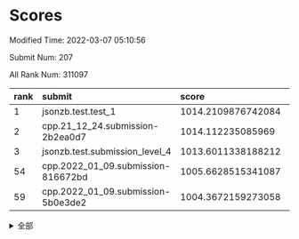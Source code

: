 # Scores

Modified Time: 2022-03-07 05:10:56

Submit Num: 207

All Rank Num: 311097

| rank |               submit               |       score        |       sigma        | pk_num |
| :--- | :--------------------------------- | :----------------- | :----------------- | :----- |
| 1    | jsonzb.test.test_1                 | 1014.2109876742084 | 0.8606277587987142 | 6008   |
| 2    | cpp.21_12_24.submission-2b2ea0d7   | 1014.112235085969  | 0.8033538018557383 | 6007   |
| 3    | jsonzb.test.submission_level_4     | 1013.6011338188212 | 0.8093555360727065 | 6008   |
| 54   | cpp.2022_01_09.submission-816672bd | 1005.6628515341087 | 0.7175499878132754 | 6014   |
| 59   | cpp.2022_01_09.submission-5b0e3de2 | 1004.3672159273058 | 0.7196198172368894 | 6014   |


<details>
<summary>全部</summary>

| rank |                 submit                 |       score        |       sigma        | pk_num |
| :--- | :------------------------------------- | :----------------- | :----------------- | :----- |
| 1    | jsonzb.test.test_1                     | 1014.2109876742084 | 0.8606277587987142 | 6008   |
| 2    | cpp.21_12_24.submission-2b2ea0d7       | 1014.112235085969  | 0.8033538018557383 | 6007   |
| 3    | jsonzb.test.submission_level_4         | 1013.6011338188212 | 0.8093555360727065 | 6008   |
| 4    | gobigger.level_3.submission_level_3_46 | 1011.468504956723  | 0.7658986543144869 | 6009   |
| 5    | gobigger.level_3.submission_level_3_34 | 1011.105212913516  | 0.7645006663931866 | 6010   |
| 6    | gobigger.level_3.submission_level_3_31 | 1011.0944007876395 | 0.7677497142152583 | 6011   |
| 7    | gobigger.level_3.submission_level_3_45 | 1010.9848757488908 | 0.7701403316081132 | 6010   |
| 8    | gobigger.level_3.submission_level_3_21 | 1010.6878321614373 | 0.7790245620369761 | 6006   |
| 9    | gobigger.level_3.submission_level_3_10 | 1010.6623273559288 | 0.7345841422430555 | 6013   |
| 10   | gobigger.level_3.submission_level_3_14 | 1010.6258193463951 | 0.76069029121622   | 6012   |
| 11   | gobigger.level_3.submission_level_3_2  | 1010.5537421112552 | 0.7376535208701264 | 6016   |
| 12   | gobigger.level_3.submission_level_3_22 | 1010.3288553205168 | 0.7496830160700686 | 6004   |
| 13   | gobigger.level_3.submission_level_3_4  | 1010.2923198590931 | 0.763863515037953  | 6009   |
| 14   | gobigger.level_3.submission_level_3_47 | 1010.1192020135227 | 0.7584198229030573 | 6011   |
| 15   | gobigger.level_3.submission_level_3_25 | 1010.0865085913894 | 0.764799725718968  | 6014   |
| 16   | gobigger.level_3.submission_level_3_1  | 1010.0815849346892 | 0.7598782671193607 | 6014   |
| 17   | gobigger.level_3.submission_level_3_19 | 1010.0715544097075 | 0.7466276101302397 | 6010   |
| 18   | gobigger.level_3.submission_level_3_0  | 1010.065310153381  | 0.7600946426320762 | 6009   |
| 19   | gobigger.level_3.submission_level_3_17 | 1010.0457224252654 | 0.7414344645890226 | 6014   |
| 20   | gobigger.level_3.submission_level_3_36 | 1010.0395824233879 | 0.765533171718588  | 6018   |
| 21   | gobigger.level_3.submission_level_3_9  | 1010.0145731696834 | 0.7775891467893132 | 6008   |
| 22   | gobigger.level_3.submission_level_3_37 | 1010.0119322817623 | 0.7472590575373876 | 6013   |
| 23   | gobigger.level_3.submission_level_3_11 | 1009.9759144295799 | 0.7544470553604611 | 6005   |
| 24   | gobigger.level_3.submission_level_3_23 | 1009.9741008801681 | 0.7834910995822958 | 6015   |
| 25   | gobigger.level_3.submission_level_3_27 | 1009.9565758417643 | 0.752955433990261  | 6015   |
| 26   | gobigger.level_3.submission_level_3_29 | 1009.9226841395999 | 0.7583325400190448 | 6017   |
| 27   | gobigger.level_3.submission_level_3_41 | 1009.9210388142386 | 0.7411451046797666 | 6015   |
| 28   | gobigger.level_3.submission_level_3_43 | 1009.920523876589  | 0.766173174505028  | 6008   |
| 29   | gobigger.level_3.submission_level_3_26 | 1009.8509821677364 | 0.741070581654224  | 6012   |
| 30   | gobigger.level_3.submission_level_3_49 | 1009.7803391871536 | 0.7362265273801638 | 6012   |
| 31   | gobigger.level_3.submission_level_3_13 | 1009.6919004404031 | 0.7511676306491823 | 6012   |
| 32   | gobigger.level_3.submission_level_3_20 | 1009.6229943572406 | 0.7635123200856194 | 6012   |
| 33   | gobigger.level_3.submission_level_3_15 | 1009.5789533010131 | 0.7547261660206452 | 6013   |
| 34   | gobigger.level_3.submission_level_3_48 | 1009.5306801966997 | 0.7802058188705413 | 6017   |
| 35   | gobigger.level_3.submission_level_3_44 | 1009.4969581697011 | 0.7507622606804782 | 6008   |
| 36   | gobigger.level_3.submission_level_3_42 | 1009.4579301954038 | 0.7721989569449476 | 6016   |
| 37   | gobigger.level_3.submission_level_3_38 | 1009.4134586868344 | 0.7430333782714357 | 6010   |
| 38   | gobigger.level_3.submission_level_3_28 | 1009.4115957546298 | 0.7732065724004642 | 6008   |
| 39   | gobigger.level_3.submission_level_3_5  | 1009.3663996922904 | 0.7534437574325001 | 6012   |
| 40   | gobigger.level_3.submission_level_3_35 | 1009.3663227607597 | 0.7564458806701926 | 6012   |
| 41   | gobigger.level_3.submission_level_3_18 | 1009.2250319754005 | 0.7471915854839416 | 6009   |
| 42   | gobigger.level_3.submission_level_3_6  | 1009.2204111257267 | 0.7553569669382529 | 6006   |
| 43   | gobigger.level_3.submission_level_3_7  | 1009.1655656841248 | 0.7540450514516496 | 6012   |
| 44   | gobigger.level_3.submission_level_3_16 | 1009.1253122211632 | 0.7630258893484236 | 6015   |
| 45   | gobigger.level_3.submission_level_3_39 | 1008.9171815256483 | 0.7734644556140987 | 6012   |
| 46   | gobigger.level_3.submission_level_3_32 | 1008.8661725109961 | 0.7339133690049844 | 6009   |
| 47   | gobigger.level_3.submission_level_3_8  | 1008.837679002732  | 0.7378550879929624 | 6013   |
| 48   | gobigger.level_3.submission_level_3_33 | 1008.8024783091035 | 0.7370753312928764 | 6007   |
| 49   | gobigger.level_3.submission_level_3_40 | 1008.6664426308467 | 0.7510135562572474 | 6012   |
| 50   | gobigger.level_3.submission_level_3_3  | 1008.4956086998739 | 0.733859584799783  | 6009   |
| 51   | gobigger.level_3.submission_level_3_12 | 1008.2585515548027 | 0.7346586779418542 | 6016   |
| 52   | gobigger.level_3.submission_level_3_30 | 1007.6664164145941 | 0.7503402471991147 | 6018   |
| 53   | gobigger.level_3.submission_level_3_24 | 1007.1569724698966 | 0.7289097864197219 | 6011   |
| 54   | cpp.2022_01_09.submission-816672bd     | 1005.6628515341087 | 0.7175499878132754 | 6014   |
| 55   | gobigger.level_1.submission_level_1_10 | 1005.3405215684243 | 0.7146531899214852 | 6014   |
| 56   | gobigger.level_1.submission_level_1_12 | 1005.1752581813324 | 0.7285227851788523 | 6010   |
| 57   | gobigger.level_1.submission_level_1_36 | 1005.0748684778803 | 0.7259146137945672 | 6011   |
| 58   | gobigger.level_1.submission_level_1_39 | 1004.6651899503354 | 0.7286310022863526 | 6011   |
| 59   | cpp.2022_01_09.submission-5b0e3de2     | 1004.3672159273058 | 0.7196198172368894 | 6014   |
| 60   | gobigger.level_1.submission_level_1_9  | 1004.3036276499549 | 0.7114779318348493 | 6009   |
| 61   | gobigger.level_1.submission_level_1_2  | 1004.2062671885319 | 0.7243069296581217 | 6013   |
| 62   | gobigger.level_1.submission_level_1_41 | 1004.1685377730654 | 0.7311067963132202 | 6011   |
| 63   | gobigger.level_1.submission_level_1_47 | 1004.0919940365964 | 0.7090021158699511 | 6012   |
| 64   | gobigger.level_1.submission_level_1_22 | 1004.0671584466087 | 0.7203401122615646 | 6015   |
| 65   | gobigger.level_1.submission_level_1_46 | 1004.0219069140259 | 0.715446902463655  | 6009   |
| 66   | gobigger.level_1.submission_level_1_49 | 1003.9595775852252 | 0.7204806281215084 | 6018   |
| 67   | gobigger.level_1.submission_level_1_38 | 1003.8725541999942 | 0.7208578216469274 | 6015   |
| 68   | gobigger.level_1.submission_level_1_18 | 1003.6348758237428 | 0.714378881904315  | 6011   |
| 69   | gobigger.level_1.submission_level_1_42 | 1003.5943963265198 | 0.7130074987158416 | 6019   |
| 70   | gobigger.level_1.submission_level_1_4  | 1003.5539542996244 | 0.7156673878299583 | 6008   |
| 71   | gobigger.level_1.submission_level_1_30 | 1003.5506578922086 | 0.7073479331332446 | 6012   |
| 72   | gobigger.level_1.submission_level_1_34 | 1003.5346342338858 | 0.717466974070668  | 6015   |
| 73   | gobigger.level_1.submission_level_1_15 | 1003.5305304778992 | 0.7047871832687302 | 6009   |
| 74   | gobigger.level_1.submission_level_1_20 | 1003.5240462507904 | 0.7093983134006762 | 6007   |
| 75   | gobigger.level_1.submission_level_1_32 | 1003.4754910646673 | 0.7107245468773256 | 6010   |
| 76   | gobigger.level_1.submission_level_1_24 | 1003.4713813296469 | 0.7216392308931069 | 6015   |
| 77   | gobigger.level_1.submission_level_1_45 | 1003.4426810364636 | 0.7049452046564979 | 6013   |
| 78   | gobigger.level_1.submission_level_1_14 | 1003.4214473340212 | 0.7146296266624955 | 6015   |
| 79   | gobigger.level_1.submission_level_1_1  | 1003.3817223014214 | 0.7246683876322659 | 6012   |
| 80   | gobigger.level_1.submission_level_1_25 | 1003.2798500605346 | 0.7143433150409461 | 6008   |
| 81   | gobigger.level_1.submission_level_1_23 | 1003.2777339373965 | 0.7170581527413998 | 6013   |
| 82   | gobigger.level_1.submission_level_1_44 | 1003.2429846280892 | 0.7149572775654072 | 6013   |
| 83   | gobigger.level_1.submission_level_1_35 | 1003.2258436780126 | 0.7178363170005709 | 6011   |
| 84   | gobigger.level_1.submission_level_1_5  | 1003.1440066153831 | 0.723351282409008  | 6011   |
| 85   | gobigger.level_1.submission_level_1_48 | 1003.1288531215408 | 0.7112272418493485 | 6008   |
| 86   | gobigger.level_1.submission_level_1_13 | 1003.1003855904737 | 0.7166852560051957 | 6008   |
| 87   | gobigger.level_1.submission_level_1_19 | 1003.0933723256085 | 0.7068707343970536 | 6015   |
| 88   | gobigger.level_1.submission_level_1_3  | 1003.0804097825878 | 0.7280398526393327 | 6016   |
| 89   | gobigger.level_1.submission_level_1_0  | 1003.0457908481808 | 0.7163104079164428 | 6012   |
| 90   | gobigger.level_1.submission_level_1_37 | 1002.8687491805929 | 0.7162211011906278 | 6011   |
| 91   | gobigger.level_1.submission_level_1_21 | 1002.8279254979595 | 0.7262704227307764 | 6016   |
| 92   | gobigger.level_1.submission_level_1_27 | 1002.7448465042573 | 0.7109120368212617 | 6011   |
| 93   | gobigger.level_1.submission_level_1_29 | 1002.7112550941671 | 0.7062663317457432 | 6010   |
| 94   | gobigger.level_1.submission_level_1_28 | 1002.6631386544799 | 0.7105232731354701 | 6012   |
| 95   | gobigger.level_1.submission_level_1_33 | 1002.6280756867199 | 0.7145021377055221 | 6016   |
| 96   | gobigger.level_1.submission_level_1_7  | 1002.6046814422469 | 0.7127421400553329 | 6014   |
| 97   | gobigger.level_1.submission_level_1_43 | 1002.577798311183  | 0.7111987148890042 | 6006   |
| 98   | gobigger.level_1.submission_level_1_6  | 1002.5388498234005 | 0.7154660118636049 | 6013   |
| 99   | gobigger.level_1.submission_level_1_16 | 1002.5170665353252 | 0.7154657080810048 | 6014   |
| 100  | gobigger.level_1.submission_level_1_31 | 1002.4978070227987 | 0.7075249143644348 | 6013   |
| 101  | gobigger.level_1.submission_level_1_40 | 1002.4651930202923 | 0.7104436566525463 | 6012   |
| 102  | gobigger.level_1.submission_level_1_26 | 1002.4286606747819 | 0.7130428774227633 | 6006   |
| 103  | gobigger.level_1.submission_level_1_11 | 1001.6344681360451 | 0.7120555271998805 | 6011   |
| 104  | gobigger.level_1.submission_level_1_17 | 1001.363693639837  | 0.7051999798909206 | 6013   |
| 105  | gobigger.level_1.submission_level_1_8  | 1001.184576588038  | 0.7115698228852183 | 6013   |
| 106  | gobigger.random.submission_random_39   | 997.7275909583936  | 0.7134762149959336 | 6011   |
| 107  | gobigger.random.submission_random_42   | 997.4808660152665  | 0.6981505388564412 | 6011   |
| 108  | gobigger.random.submission_random_25   | 997.1182734413152  | 0.703099170913603  | 6015   |
| 109  | gobigger.random.submission_random_13   | 996.9020271201289  | 0.714102067413288  | 6013   |
| 110  | gobigger.random.submission_random_22   | 996.6927110172767  | 0.7079658062019127 | 6011   |
| 111  | gobigger.random.submission_random_43   | 996.6605019154232  | 0.7013671382696084 | 6011   |
| 112  | gobigger.random.submission_random_21   | 996.5884450519129  | 0.7153518270294195 | 6012   |
| 113  | gobigger.random.submission_random_10   | 996.5664091066296  | 0.7131595168569699 | 6011   |
| 114  | gobigger.random.submission_random_38   | 996.5526384184814  | 0.7203753446919846 | 6014   |
| 115  | gobigger.random.submission_random_1    | 996.4909082143806  | 0.7076268789132465 | 6011   |
| 116  | gobigger.random.submission_random_44   | 996.4199602681318  | 0.7084990028932368 | 6013   |
| 117  | gobigger.random.submission_random_11   | 996.3181502710372  | 0.7129035281006499 | 6009   |
| 118  | gobigger.random.submission_random_15   | 996.3071367935024  | 0.7040476540819343 | 6010   |
| 119  | gobigger.random.submission_random_24   | 996.2369874997955  | 0.6916574868756415 | 6013   |
| 120  | gobigger.random.submission_random_28   | 996.2233289161935  | 0.7223159351948264 | 6012   |
| 121  | gobigger.random.submission_random_40   | 996.2228371039686  | 0.707696314624247  | 6009   |
| 122  | gobigger.random.submission_random_36   | 996.2168001021935  | 0.7093997514365258 | 6011   |
| 123  | gobigger.random.submission_random_8    | 996.0539550085631  | 0.7186900006457937 | 6017   |
| 124  | gobigger.random.submission_random_49   | 996.00316187632    | 0.7073018351326326 | 6012   |
| 125  | gobigger.random.submission_random_46   | 995.9795821900108  | 0.7028813339350328 | 6010   |
| 126  | gobigger.random.submission_random_35   | 995.9773449990854  | 0.7178877244622894 | 6011   |
| 127  | gobigger.random.submission_random_26   | 995.9745521140946  | 0.6968754572884928 | 6012   |
| 128  | gobigger.random.submission_random_3    | 995.909249733717   | 0.7174172690995837 | 6012   |
| 129  | gobigger.random.submission_random_0    | 995.9080052055939  | 0.708823770493448  | 6013   |
| 130  | gobigger.random.submission_random_6    | 995.8905264480043  | 0.6994332590299943 | 6006   |
| 131  | gobigger.random.submission_random_20   | 995.8649007124508  | 0.7077532855120803 | 6014   |
| 132  | gobigger.random.submission_random_27   | 995.8351056787506  | 0.7201043361889012 | 6012   |
| 133  | gobigger.random.submission_random_45   | 995.7986509944267  | 0.7218594940301372 | 6007   |
| 134  | gobigger.random.submission_random_19   | 995.7392486481381  | 0.704274487645906  | 6012   |
| 135  | gobigger.random.submission_random_14   | 995.7299850586838  | 0.7229856782911837 | 6011   |
| 136  | gobigger.random.submission_random_34   | 995.7216635720638  | 0.7057353671606174 | 6008   |
| 137  | gobigger.random.submission_random_48   | 995.7188943854292  | 0.712422455643727  | 6009   |
| 138  | gobigger.random.submission_random_2    | 995.6752786555899  | 0.7126747049415308 | 6011   |
| 139  | gobigger.random.submission_random_16   | 995.6744372376718  | 0.7127677431579067 | 6010   |
| 140  | gobigger.random.submission_random_41   | 995.6638488818712  | 0.7123966806188311 | 6014   |
| 141  | gobigger.random.submission_random_17   | 995.5973323091066  | 0.7061078351167809 | 6012   |
| 142  | gobigger.random.submission_random_32   | 995.5920447980617  | 0.7094450415123678 | 6016   |
| 143  | gobigger.random.submission_random_37   | 995.5772913002401  | 0.7059775744116716 | 6012   |
| 144  | gobigger.random.submission_random_23   | 995.5576554698848  | 0.7058759843128497 | 6015   |
| 145  | gobigger.random.submission_random_7    | 995.5534143724543  | 0.7130795355998926 | 6013   |
| 146  | gobigger.random.submission_random_9    | 995.5184375328936  | 0.7246985025469178 | 6012   |
| 147  | gobigger.random.submission_random_5    | 995.4480391074823  | 0.7083802358997402 | 6012   |
| 148  | gobigger.random.submission_random_31   | 995.384722458316   | 0.7149409525987409 | 6012   |
| 149  | gobigger.random.submission_random_29   | 995.3839517738738  | 0.7072232017385766 | 6008   |
| 150  | gobigger.random.submission_random_18   | 995.2839250840976  | 0.7033526368157855 | 6012   |
| 151  | gobigger.random.submission_random_4    | 995.1838432841192  | 0.711054663816336  | 6012   |
| 152  | gobigger.random.submission_random_33   | 995.1345342105868  | 0.7082960606976133 | 6014   |
| 153  | gobigger.random.submission_random_30   | 995.0889110122899  | 0.7235805988662157 | 6016   |
| 154  | gobigger.level_2.submission_level_2_25 | 994.5701357743977  | 0.7314259274198468 | 6012   |
| 155  | gobigger.level_2.submission_level_2_23 | 994.4997614242196  | 0.7360134055260262 | 6005   |
| 156  | gobigger.random.submission_random_12   | 994.3091302890113  | 0.7024238307953765 | 6007   |
| 157  | gobigger.level_2.submission_level_2_41 | 994.1666407013778  | 0.7148110796697043 | 6016   |
| 158  | gobigger.random.submission_random_47   | 994.1545589927268  | 0.7176828028481246 | 6010   |
| 159  | gobigger.level_2.submission_level_2_22 | 994.1166252008053  | 0.735233753856117  | 6014   |
| 160  | gobigger.level_2.submission_level_2_10 | 993.817520686947   | 0.7408779049605604 | 6009   |
| 161  | gobigger.level_2.submission_level_2_47 | 993.5489455310583  | 0.736286455856284  | 6008   |
| 162  | gobigger.level_2.submission_level_2_14 | 993.5239909807333  | 0.7328625043578672 | 6012   |
| 163  | gobigger.level_2.submission_level_2_30 | 993.3630835834107  | 0.723486993951607  | 6010   |
| 164  | gobigger.level_2.submission_level_2_15 | 993.1486175816152  | 0.7454565258588212 | 6017   |
| 165  | gobigger.level_2.submission_level_2_44 | 993.142567676514   | 0.7313534788527308 | 6014   |
| 166  | gobigger.level_2.submission_level_2_6  | 993.103232483977   | 0.723487869201295  | 6009   |
| 167  | gobigger.level_2.submission_level_2_21 | 992.9459956220305  | 0.7374534906199035 | 6010   |
| 168  | gobigger.level_2.submission_level_2_13 | 992.8987663947584  | 0.7382628084709567 | 6015   |
| 169  | gobigger.level_2.submission_level_2_16 | 992.8916970733542  | 0.7375061311974994 | 6009   |
| 170  | gobigger.level_2.submission_level_2_34 | 992.888433491054   | 0.72262129311701   | 6010   |
| 171  | gobigger.level_2.submission_level_2_24 | 992.8700596167149  | 0.7556259372145155 | 6014   |
| 172  | gobigger.level_2.submission_level_2_9  | 992.8043972551511  | 0.732410472933221  | 6014   |
| 173  | gobigger.level_2.submission_level_2_19 | 992.7582279614313  | 0.7337512199655053 | 6014   |
| 174  | gobigger.level_2.submission_level_2_20 | 992.6819208741445  | 0.7550429022051658 | 6009   |
| 175  | gobigger.level_2.submission_level_2_1  | 992.505212801455   | 0.7432683142970364 | 6012   |
| 176  | gobigger.level_2.submission_level_2_0  | 992.4613805481954  | 0.7494558860555621 | 6015   |
| 177  | gobigger.level_2.submission_level_2_39 | 992.4266689484186  | 0.7355468420111602 | 6012   |
| 178  | gobigger.level_2.submission_level_2_11 | 992.4003456196127  | 0.7371710100326043 | 6010   |
| 179  | gobigger.level_2.submission_level_2_12 | 992.3358353271611  | 0.7362418763958425 | 6011   |
| 180  | gobigger.level_2.submission_level_2_5  | 992.2723573153551  | 0.7421872985372178 | 6014   |
| 181  | gobigger.level_2.submission_level_2_46 | 992.2080873727732  | 0.7316022094699991 | 6009   |
| 182  | gobigger.level_2.submission_level_2_8  | 992.2044016045787  | 0.758889235924765  | 6007   |
| 183  | gobigger.level_2.submission_level_2_32 | 992.1814063475254  | 0.7421439059777911 | 6009   |
| 184  | gobigger.level_2.submission_level_2_49 | 992.161659351677   | 0.7398770607045424 | 6011   |
| 185  | gobigger.level_2.submission_level_2_28 | 992.1488542510891  | 0.7504856988954346 | 6013   |
| 186  | gobigger.level_2.submission_level_2_2  | 992.0759605376323  | 0.7400473152337721 | 6015   |
| 187  | gobigger.level_2.submission_level_2_40 | 992.0133702633069  | 0.7589451022793242 | 6010   |
| 188  | gobigger.level_2.submission_level_2_26 | 991.9879011931909  | 0.7452838926443638 | 6013   |
| 189  | gobigger.level_2.submission_level_2_3  | 991.888388560835   | 0.7331693630501595 | 6012   |
| 190  | gobigger.level_2.submission_level_2_37 | 991.8501509196122  | 0.7355825207249773 | 6005   |
| 191  | gobigger.level_2.submission_level_2_48 | 991.8249853572422  | 0.7586784104160833 | 6009   |
| 192  | gobigger.level_2.submission_level_2_18 | 991.6332935605666  | 0.7720929148013846 | 6008   |
| 193  | gobigger.level_2.submission_level_2_45 | 991.5977708352341  | 0.7508281309176825 | 6010   |
| 194  | gobigger.level_2.submission_level_2_31 | 991.5708372288394  | 0.748062956280063  | 6011   |
| 195  | gobigger.level_2.submission_level_2_4  | 991.4719800804469  | 0.7385978425130248 | 6012   |
| 196  | gobigger.level_2.submission_level_2_7  | 991.4296885716905  | 0.7453645765885013 | 6014   |
| 197  | gobigger.level_2.submission_level_2_27 | 991.3299935948903  | 0.7306656290157326 | 6008   |
| 198  | gobigger.level_2.submission_level_2_29 | 991.1558537050914  | 0.7736515410577465 | 6010   |
| 199  | gobigger.level_2.submission_level_2_42 | 991.1233839968577  | 0.7530028644582448 | 6016   |
| 200  | gobigger.level_2.submission_level_2_35 | 990.9953063211249  | 0.7530084550712657 | 6010   |
| 201  | gobigger.level_2.submission_level_2_33 | 990.9172349063523  | 0.753424083372124  | 6011   |
| 202  | gobigger.level_2.submission_level_2_36 | 990.7891749144445  | 0.7642444802682647 | 6009   |
| 203  | gobigger.level_2.submission_level_2_43 | 990.6834694608942  | 0.7556803264216049 | 6010   |
| 204  | gobigger.level_2.submission_level_2_17 | 990.5053601573223  | 0.7590344463942593 | 6012   |
| 205  | gobigger.level_2.submission_level_2_38 | 990.4705957536416  | 0.7623271947457027 | 6005   |
| 206  | gobigger.none.submission_none_1        | 978.806531743718   | 1.2771872904465165 | 6010   |
| 207  | gobigger.none.submission_none_0        | 977.7693523432152  | 1.4404754858557451 | 6016   |

</details>